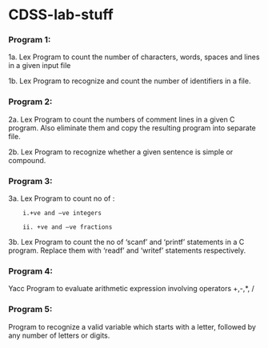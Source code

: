 # CDSS-lab-stuff

### Program 1: 
1a. Lex Program to count the number of characters, words, spaces and lines in a given input file


1b. Lex Program to recognize and count the number of identifiers in a file.

### Program 2:
2a. Lex Program to count the numbers of comment lines in a given C program. Also eliminate them
and copy the resulting program into separate file.

2b. Lex Program to recognize whether a given sentence is simple or compound.

### Program 3:
3a. Lex Program to count no of :

        i.+ve and –ve integers

        ii. +ve and –ve fractions

3b. Lex Program to count the no of ‘scanf’ and ‘printf’ statements in a C program. Replace them with
‘readf’ and ‘writef’ statements respectively.


### Program 4: 
Yacc Program to evaluate arithmetic expression involving operators +,-,*, /




### Program 5:
Program to recognize a valid variable which starts with a letter, followed by any number of letters or digits.



